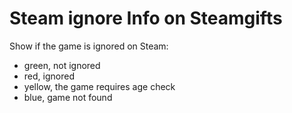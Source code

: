 # Steam ignore Info on Steamgifts
Show if the game is ignored on Steam:
- green, not ignored
- red, ignored
- yellow, the game requires age check
- blue, game not found
